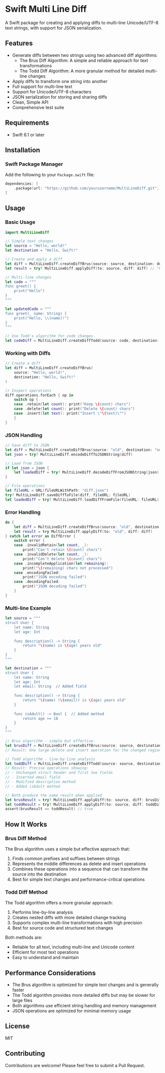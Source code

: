 # Swift Multi Line Diff

A Swift package for creating and applying diffs to multi-line Unicode/UTF-8 text strings, with support for JSON serialization.

## Features

- Generate diffs between two strings using two advanced diff algorithms:
  - The Brus Diff Algorithm: A simple and reliable approach for text transformations
  - The Todd Diff Algorithm: A more granular method for detailed multi-line changes
- Apply diffs to transform one string into another
- Full support for multi-line text
- Support for Unicode/UTF-8 characters
- JSON serialization for storing and sharing diffs
- Clean, Simple API
- Comprehensive test suite

## Requirements

- Swift 6.1 or later

## Installation

### Swift Package Manager

Add the following to your `Package.swift` file:

```swift
dependencies: [
    .package(url: "https://github.com/yourusername/MultiLineDiff.git", from: "1.0.0")
]
```

## Usage

### Basic Usage

```swift
import MultiLineDiff

// Simple text changes
let source = "Hello, world!"
let destination = "Hello, Swift!"

// Create and apply a diff
let diff = MultiLineDiff.createDiffBrus(source: source, destination: destination)
let result = try? MultiLineDiff.applyDiff(to: source, diff: diff) // "Hello, Swift!"

// Multi-line changes
let code = """
func greet() {
    print("Hello")
}
"""

let updatedCode = """
func greet(_ name: String) {
    print("Hello, \\(name)!")
}
"""

// Use Todd's algorithm for code changes
let codeDiff = MultiLineDiff.createDiffTodd(source: code, destination: updatedCode)
```

### Working with Diffs

```swift
// Create a diff
let diff = MultiLineDiff.createDiffBrus(
    source: "Hello, world!",
    destination: "Hello, Swift!"
)

// Inspect operations
diff.operations.forEach { op in
    switch op {
    case .retain(let count): print("Keep \(count) chars")
    case .delete(let count): print("Delete \(count) chars")
    case .insert(let text): print("Insert \"\(text)\"")
    }
}
```

### JSON Handling

```swift
// Save diff to JSON
let diff = MultiLineDiff.createDiffBrus(source: "old", destination: "new")
let json = try? MultiLineDiff.encodeDiffToJSONString(diff)

// Load from JSON
if let json = json {
    let loadedDiff = try? MultiLineDiff.decodeDiffFromJSONString(json)
}

// File operations
let fileURL = URL(fileURLWithPath: "diff.json")
try? MultiLineDiff.saveDiffToFile(diff, fileURL: fileURL)
let loadedDiff = try? MultiLineDiff.loadDiffFromFile(fileURL: fileURL)
```

### Error Handling

```swift
do {
    let diff = MultiLineDiff.createDiffBrus(source: "old", destination: "new")
    let result = try MultiLineDiff.applyDiff(to: "old", diff: diff)
} catch let error as DiffError {
    switch error {
    case .invalidRetain(let count, _):
        print("Can't retain \(count) chars")
    case .invalidDelete(let count, _):
        print("Can't delete \(count) chars")
    case .incompleteApplication(let remaining):
        print("\(remaining) chars not processed")
    case .encodingFailed:
        print("JSON encoding failed")
    case .decodingFailed:
        print("JSON decoding failed")
    }
}
```

### Multi-line Example

```swift
let source = """
struct User {
    let name: String
    let age: Int
    
    func description() -> String {
        return "\(name) is \(age) years old"
    }
}
"""

let destination = """
struct User {
    let name: String
    let age: Int
    let email: String  // Added field
    
    func description() -> String {
        return "\(name) (\(email)) is \(age) years old"
    }
    
    func isAdult() -> Bool {  // Added method
        return age >= 18
    }
}
"""

// Brus algorithm - simple but effective
let brusDiff = MultiLineDiff.createDiffBrus(source: source, destination: destination)
// Result: One large delete and insert operation for the changed region

// Todd algorithm - line-by-line analysis
let toddDiff = MultiLineDiff.createDiffTodd(source: source, destination: destination)
// Result: Precise operations showing:
// - Unchanged struct header and first two fields
// - Inserted email field
// - Modified description method
// - Added isAdult method

// Both produce the same result when applied
let brusResult = try? MultiLineDiff.applyDiff(to: source, diff: brusDiff)
let toddResult = try? MultiLineDiff.applyDiff(to: source, diff: toddDiff)
assert(brusResult == toddResult) // true
```

## How It Works

### Brus Diff Method
The Brus algorithm uses a simple but effective approach that:
1. Finds common prefixes and suffixes between strings
2. Represents the middle differences as delete and insert operations
3. Combines these operations into a sequence that can transform the source into the destination
4. Best for simple text changes and performance-critical operations

### Todd Diff Method
The Todd algorithm offers a more granular approach:
1. Performs line-by-line analysis
2. Creates nested diffs with more detailed change tracking
3. Supports complex multi-line transformations with high precision
4. Best for source code and structured text changes

Both methods are:
- Reliable for all text, including multi-line and Unicode content
- Efficient for most text operations
- Easy to understand and maintain

## Performance Considerations

- The Brus algorithm is optimized for simple text changes and is generally faster
- The Todd algorithm provides more detailed diffs but may be slower for large files
- Both algorithms use efficient string handling and memory management
- JSON operations are optimized for minimal memory usage

## License

MIT

## Contributing

Contributions are welcome! Please feel free to submit a Pull Request. 
